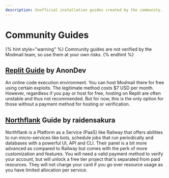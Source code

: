 ```yaml
---
description: Unofficial installation guides created by the community.
---
```


# Community Guides

{% hint style="warning" %}
Community guides are not verified by the Modmail team, so use them at your own risks.
{% endhint %}

## [Replit Guide](https://gist.github.com/anondev-sudo/24978429b85b44348bcff5c0885afe82) by AnonDev

An online code execution environment. You can host Modmail there for free using certain exploits. The legitimate method costs $7 USD per month. However, regardless if you pay or host for free, hosting on Replit are often unstable and thus not recommended. But for now, this is the only option for those without a payment method for hosting or verification.

## [Northflank](https://blog.project-mei.xyz/2023/4/11/hosting-discord-modmail-with-northflank/) Guide by raidensakura

Northflank is a Platform as a Service (PaaS) like Railway that offers abilities to run micro-services like bots, schedule jobs that run periodically and databases with a powerful UI, API and CLI. Their panel is a bit more advanced as compared to Railway but comes with the perk of more customization and features. You will need a valid payment method to verify your account, but will unlock a free tier project that's separated from paid resources. They will not charge your card if you go over resource usage as you have limited allocation per service.
